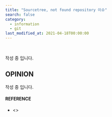 ```yaml
---
title: "Sourcetree, not found repository 이슈"
search: false
category:
  - information
  - git
last_modified_at: 2021-04-18T00:00:00
---
```


<br>

작성 중 입니다.

## OPINION

작성 중 입니다.

#### REFERENCE
- <>
 